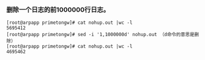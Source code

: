 ### 删除一个日志的前1000000行日志。
```
[root@arpapp primetongw]# cat nohup.out |wc -l
5695412
[root@arpapp primetongw]# sed -i '1,1000000d' nohup.out （d命令的意思是删除）
[root@arpapp primetongw]# cat nohup.out |wc -l
4695462
```
